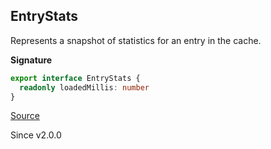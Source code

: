 ## EntryStats

Represents a snapshot of statistics for an entry in the cache.

**Signature**

```ts
export interface EntryStats {
  readonly loadedMillis: number
}
```

[Source](https://github.com/Effect-TS/effect/tree/main/packages/effect/src/Cache.ts#L259)

Since v2.0.0